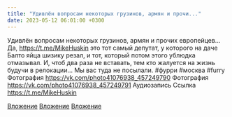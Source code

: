 ```yaml
---
title: "Удивлён вопросам некоторых грузинов, армян и прочи..."
date: 2023-05-12 06:01:00 +0300
---
```


Удивлён вопросам некоторых грузинов, армян и прочих европейцев...
Да, https://t.me/MikeHuskin это тот самый депутат, у которого на даче Балто яйца шизику резал, и тот, который потом этого ублюдка отмазывал.
И, чтоб два раза не вставать, тем кто жалуется на жизнь будучи в релокации... Мы вас туда не посылали.
#фурри #москва #furry
Фотография
https://vk.com/photo41076938_457249790
Фотография
https://vk.com/photo41076938_457249791
Аудиозапись
Ссылка
https://t.me/MikeHuskin

[Вложение](https://vk.com/photo41076938_457249790)
[Вложение](https://vk.com/photo41076938_457249791)
[Вложение](https://t.me/MikeHuskin)
